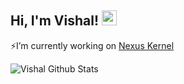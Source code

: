 <h2>Hi, I'm Vishal! <img src="https://github.githubassets.com/images/mona-whisper.gif" height="24" /></h2>

⚡I’m currently working on [Nexus Kernel](t.me/NexusKernel)

![Vishal Github Stats](https://github-readme-stats.vercel.app/api?username=akira-vishal&theme=highcontrast&show_icons=true)